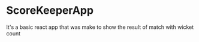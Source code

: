 # ScoreKeeperApp
It's a basic react app that was make to show the result of match with wicket count 
